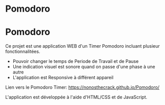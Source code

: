 # Pomodoro
# Pomodoro
Ce projet est une application WEB d'un Timer Pomodoro incluant plusieur fonctionnalitées.
- Pouvoir changer le temps de Periode de Travail et de Pause
- Une indication visuel est sonore quand on passe d'une phase à une autre
- L'application est Responsive à différent appareil

Lien vers le Pomodoro Timer:
https://nonosthecrack.github.io/Pomodoro/

L'application est développée à l'aide d'HTML/CSS et de JavaScript.
